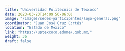 ```yaml
---
title: "Universidad Politecnica de Texcoco"
date: 2023-03-23T14:09:56-06:00
image: "/images/sedes-participantes/logo-general.png"
coordinator: "Juan José Cruz Cortés" 
location: "Estado de México"
link: "https://uptexcoco.edomex.gob.mx/"
weight: 36
draft: false
---
```


